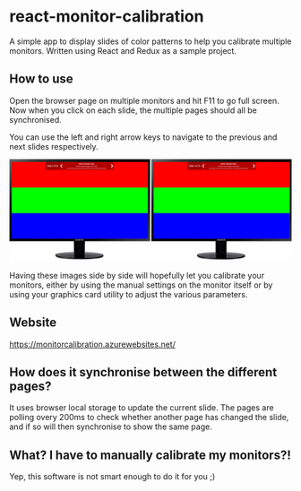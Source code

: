 # react-monitor-calibration

A simple app to display slides of color patterns to help you calibrate multiple monitors. Written using React and Redux as a sample project.

## How to use

Open the browser page on multiple monitors and hit F11 to go full screen. Now when you click on each slide, the multiple pages should all be synchronised.

You can use the left and right arrow keys to navigate to the previous and next slides respectively.

![Screenshot](screenshot.png)

Having these images side by side will hopefully let you calibrate your monitors, either by using the manual settings on the monitor itself or by using your graphics card utility to adjust the various parameters.

## Website

https://monitorcalibration.azurewebsites.net/

## How does it synchronise between the different pages?

It uses browser local storage to update the current slide. The pages are polling overy 200ms to check whether another page has changed the slide, and if so will then synchronise to show the same page.

## What? I have to manually calibrate my monitors?!

Yep, this software is not smart enough to do it for you ;)
